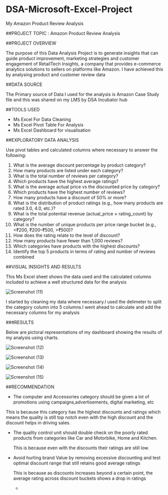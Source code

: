 # DSA-Microsoft-Excel-Project
My Amazon Product Review Analysis 

##PROJECT TOPIC : Amazon Product Review Analysis 


##PROJECT OVERVIEW

The purpose of this Data Analysis Project is to generate insights that can guide product improvement, marketing strategies and customer engagement of RetailTech Insights, a company that provides e-commerce analytics solutions to sellers on platforms like Amazon. I have achieved this by analysing product and customer review data  


##DATA SOURCE

The Primary source of Data I used for the analysis is Amazon Case Study file and this was shared on my LMS by DSA Incubator hub


##TOOLS USED

- Ms Excel For Data Cleaning
- Ms Excel Pivot Table For Analysis
- Ms Excel Dashboard for visualisation

##EXPLORATORY DATA ANALYSIS

Use pivot tables and calculated columns where necessary to answer the following:
1. What is the average discount percentage by product category?
2. How many products are listed under each category?
3. What is the total number of reviews per category?
4. Which products have the highest average ratings?
5. What is the average actual price vs the discounted price by category?
6. Which products have the highest number of reviews?
7. How many products have a discount of 50% or more?
8. What is the distribution of product ratings (e.g., how many products are rated 3.0,
4.0, etc.)?
9. What is the total potential revenue (actual_price × rating_count) by category?
10. What is the number of unique products per price range bucket (e.g., <₹200,
₹200–₹500, >₹500)?
11. How does the rating relate to the level of discount?
12. How many products have fewer than 1,000 reviews?
13. Which categories have products with the highest discounts?
14. Identify the top 5 products in terms of rating and number of reviews combined



##VISUAL INSIGHTS AND RESULTS

This Ms Excel sheet shows the data used and the calculated columns included to achieve a well structured data for the analysis

![Screenshot (11)](https://github.com/user-attachments/assets/d7953c5f-750e-4997-a003-71fca6d408a1)

I started by cleaning my data where necessary.I used the delimeter to split the category column into 5 columns.I went ahead to calculate and add the necessary columns for my analysis  


###RESULTS

Below are pictoral representations of my dashboard showing the results of my analysis using charts.



![Screenshot (12)](https://github.com/user-attachments/assets/818ba992-9a77-457e-8942-507919bb7798)




![Screenshot (13)](https://github.com/user-attachments/assets/63d20c82-7ab6-47f9-a3ac-e4407a374abd)



![Screenshot (14)](https://github.com/user-attachments/assets/e6d70bd9-560f-47b0-bef4-8d032dc5e6f1)




![Screenshot (15)](https://github.com/user-attachments/assets/52df47d5-0fb1-4483-a007-863e85827a86)



##RECOMMENDATION 


- The computer and Accessories category should be given a lot of promotions using campaigns,advertisements, digital marketing, etc

This is because this category has the highest discounts and ratings which means the quality is still top notch even with the high discount and the discount helps in driving sales.


- The quality control unit should double check on the poorly rated products from categories like Car and Motorbike, Home and Kitchen.

  This is because even with the discounts their ratings are still low.

  
- Avoid hurting brand Value by removing excessive discounting and test optimal discount range that still retains good average ratings

  This is because as discounts increases beyond a certain point, the average rating across discount buckets shows a drop in ratings

  - 




